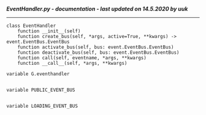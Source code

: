 ***EventHandler.py - documentation - last updated on 14.5.2020 by uuk***
___

    class EventHandler
        function __init__(self)
        function create_bus(self, *args, active=True, **kwargs) -> event.EventBus.EventBus
        function activate_bus(self, bus: event.EventBus.EventBus)
        function deactivate_bus(self, bus: event.EventBus.EventBus)
        function call(self, eventname, *args, **kwargs)
        function __call__(self, *args, **kwargs)

    variable G.eventhandler


    variable PUBLIC_EVENT_BUS


    variable LOADING_EVENT_BUS
